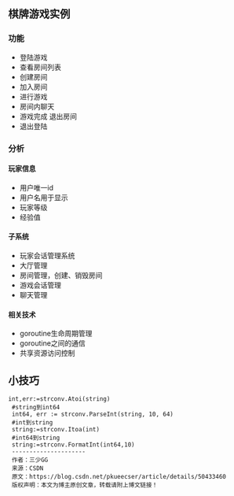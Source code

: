 ## 棋牌游戏实例
### 功能
* 登陆游戏
* 查看房间列表
* 创建房间
* 加入房间
* 进行游戏
* 房间内聊天
* 游戏完成 退出房间
* 退出登陆

### 分析
#### 玩家信息 
* 用户唯一id
* 用户名用于显示
* 玩家等级
* 经验值

#### 子系统
* 玩家会话管理系统
* 大厅管理
* 房间管理，创建、销毁房间
* 游戏会话管理
* 聊天管理

#### 相关技术
* goroutine生命周期管理
* goroutine之间的通信
* 共享资源访问控制

## 小技巧
```
int,err:=strconv.Atoi(string)
 #string到int64
 int64, err := strconv.ParseInt(string, 10, 64)
 #int到string
 string:=strconv.Itoa(int)
 #int64到string
 string:=strconv.FormatInt(int64,10)
 --------------------- 
 作者：三少GG 
 来源：CSDN 
 原文：https://blog.csdn.net/pkueecser/article/details/50433460 
 版权声明：本文为博主原创文章，转载请附上博文链接！
```